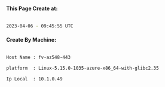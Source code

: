 
   
#### This Page Create at:

```bash

2023-04-06 - 09:45:55 UTC

```

#### Create By Machine:

```bash

Host Name : fv-az548-443

platform  : Linux-5.15.0-1035-azure-x86_64-with-glibc2.35

Ip Local  : 10.1.0.49

```

